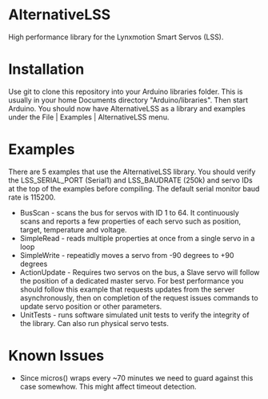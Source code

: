 # AlternativeLSS
High performance library for the Lynxmotion Smart Servos (LSS).

# Installation
Use git to clone this repository into your Arduino libraries folder. This is usually in your home Documents directory "Arduino/libraries". Then start Arduino. You should now have AlternativeLSS as a library and examples under the File | Examples | AlternativeLSS menu.

# Examples
There are 5 examples that use the AlternativeLSS library. You should verify the LSS_SERIAL_PORT (Serial1) and LSS_BAUDRATE (250k) and servo IDs at the top of the examples before compiling. The default serial monitor baud rate is 115200.
* BusScan - scans the bus for servos with ID 1 to 64. It continuously scans and reports a few properties of each servo such as position, target, temperature and voltage.
* SimpleRead - reads multiple properties at once from a single servo in a loop
* SimpleWrite - repeatidly moves a servo from -90 degrees to +90 degrees
* ActionUpdate - Requires two servos on the bus, a Slave servo will follow the position of a dedicated master servo. For best performance you should follow this example that requests updates from the server asynchronously, then on completion of the request issues commands to update servo position or other parameters. 
* UnitTests - runs software simulated unit tests to verify the integrity of the library. Can also run physical servo tests.

# Known Issues
* Since micros() wraps every ~70 minutes we need to guard against this case somewhow. This might affect timeout detection.
